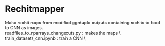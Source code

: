 # Rechitmapper
Make rechit maps from modified ggntuple outputs containing rechits to feed to CNN as images. \
readfiles_to_nparrays_changecuts.py : makes the maps  \ 
train_datasets_cnn.ipynb : train a CNN \

 

